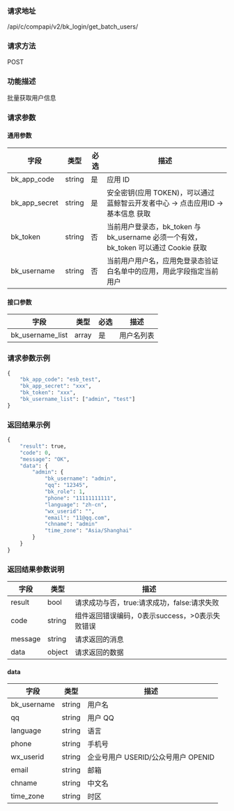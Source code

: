 ### 请求地址

/api/c/compapi/v2/bk_login/get_batch_users/

### 请求方法

POST

### 功能描述

批量获取用户信息

### 请求参数

#### 通用参数

| 字段 | 类型 | 必选 |  描述 |
|--------------|--------|----|------------|
| bk_app_code  | string | 是 | 应用 ID     |
| bk_app_secret| string | 是 | 安全密钥(应用 TOKEN)，可以通过 蓝鲸智云开发者中心 -&gt; 点击应用ID -&gt; 基本信息 获取 |
| bk_token     | string | 否 | 当前用户登录态，bk_token 与 bk_username 必须一个有效，bk_token 可以通过 Cookie 获取 |
| bk_username  | string | 否 | 当前用户用户名，应用免登录态验证白名单中的应用，用此字段指定当前用户 |

#### 接口参数

| 字段 | 类型 | 必选 | 描述 |
|------------------|-------|----|------------|
| bk_username_list | array | 是 | 用户名列表  |

### 请求参数示例

```python
{
    "bk_app_code": "esb_test",
    "bk_app_secret": "xxx",
    "bk_token": "xxx",
    "bk_username_list": ["admin", "test"]
}
```

### 返回结果示例

```python
{
    "result": true,
    "code": 0,
    "message": "OK",
    "data": {
        "admin": {
            "bk_username": "admin",
            "qq": "12345",
            "bk_role": 1,
            "phone": "11111111111",
            "language": "zh-cn",
            "wx_userid": "",
            "email": "11@qq.com",
            "chname": "admin"
            "time_zone": "Asia/Shanghai"
        }
    }
}
```

### 返回结果参数说明

| 字段      | 类型    | 描述      |
|-----------|--------|-----------|
| result    | bool   | 请求成功与否，true:请求成功，false:请求失败 |
| code      | string | 组件返回错误编码，0表示success，>0表示失败错误 |
| message   | string | 请求返回的消息 |
| data      | object | 请求返回的数据 |

#### data

| 字段        | 类型    | 描述    |
|-------------|--------|---------|
| bk_username | string | 用户名 |
| qq          | string | 用户 QQ |
| language    | string | 语言 |
| phone       | string | 手机号 |
| wx_userid   | string | 企业号用户 USERID/公众号用户 OPENID |
| email       | string | 邮箱 |
| chname      | string | 中文名 |
| time_zone   | string | 时区 |
